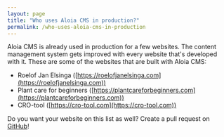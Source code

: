 ```yaml
---
layout: page
title: "Who uses Aloia CMS in production?"
permalink: /who-uses-aloia-cms-in-production
---
```


Aloia CMS is already used in production for a few websites. 
The content management system gets improved with every website that's developed with it.
These are some of the websites that are built with Aloia CMS:

- Roelof Jan Elsinga ([https://roelofjanelsinga.com](https://roelofjanelsinga.com))
- Plant care for beginners ([https://plantcareforbeginners.com](https://plantcareforbeginners.com))
- CRO-tool ([https://cro-tool.com](https://cro-tool.com))

Do you want your website on this list as well? Create a pull request on [GitHub](https://github.com/roelofjan-elsinga/aloia-cms-website)!
